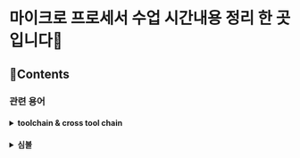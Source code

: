 # 마이크로 프로세서 수업 시간내용 정리 한 곳 입니다💽
<!-- <a href="https://hits.seeyoufarm.com"><img src="https://hits.seeyoufarm.com/api/count/incr/badge.svg?url=https%3A%2F%2Fgithub.com%2F%2FTIL&count_bg=%2379C83D&title_bg=%23555555&icon=&icon_color=%23E7E7E7&title=hits&edge_flat=false"/></a> -->

## 📑Contents
### 관련 용어
#### <details markdown="1"><summary>toolchain & cross tool chain</summary><p>- toolchain : 프로그램(실행파일) 개발을 하는데 필요한 개발 도구들의 모임<br>- cross-toolchain : 컴파일 해서 만든 실행코드가 컴파일한 os 가 아닌 다른 os에서 실행코드를 생성하는 컴파일러를 말함</p></details>
#### <details markdown="1"><summary>심볼</summary><p>- 심볼 : 컴파일 과정에서 아직 처리되지 않은 전역변수 & 함수 이름<br>-> 나중에 심볼이 메모리 주소로 변하게 되는데 이게 처리 되면 심볼 처리 됨 아니면 심볼 처리 안됬다고 말함<br> 심볼이 생기는 이유 : C 컴파일을 할 때 하나씩 하는데 다른 파일에 함수가 정의되어있을 수도 있어서 심볼로 미리 남겨놓는 거임 주소를 처리 하지 않고</p></details>
